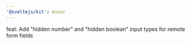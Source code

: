 ```yaml
---
'@sveltejs/kit': minor
---
```


feat: Add "hidden number" and "hidden boolean" input types for remote form fields
